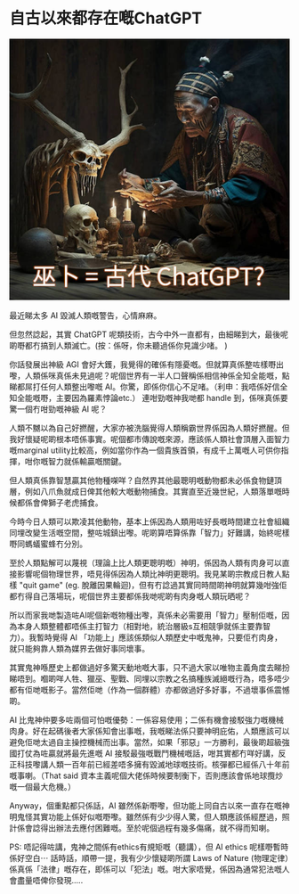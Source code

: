 # 自古以來都存在嘅ChatGPT

![image](./images/ancient_chatgpt.jpg)

最近睇太多 AI 毀滅人類嘅警告，心情麻麻。

但忽然諗起，其實 ChatGPT 呢類技術，古今中外一直都有，由細睇到大，最後呢啲嘢都冇搞到人類滅亡。(按：係呀，你未聽過係你見識少啫。 [](https://zh.wikipedia.org/zh-hk/%E7%94%B2%E9%AA%A8%E6%96%87) [](https://en.wikipedia.org/wiki/Divination))

你話發展出神級 AGI 會好大鑊，我覺得的確係有隱憂嘅。但就算真係整咗樣嘢出嚟，人類係咪真係未見過呢？呢個世界有一半人口聲稱係相信神係全知全能嘅，點睇都屌打任何人類整出嚟嘅 AI。你驚，即係你信心不足啫。（利申：我唔係好信全知全能嘅嘢，主要因為羅素悖論etc.） 連咁勁嘅神我哋都 handle 到，係咪真係要驚一個冇咁勁嘅神級 AI 呢？

人類不嬲以為自己好撚醒，大家亦被洗腦覺得人類稱霸世界係因為人類好撚醒。但我好懷疑呢啲根本唔係事實。呢個都市傳說嘅來源，應該係人類社會頂層入面智力嘅marginal utility比較高，例如當你作為一個貴族首領，有成千上萬嘅人可供你指揮，咁你嘅智力就係輸贏嘅關鍵。

但人類真係靠智慧贏其他物種㗎咩？自然界其他最聰明嘅動物都未必係食物鏈頂層，例如八爪魚就成日俾其他較大嘅動物捕食。其實直至近幾世紀，人類落單嘅時候都係會俾獅子老虎捕食。

今時今日人類可以欺凌其他動物，基本上係因為人類用咗好長嘅時間建立社會組織同埋改變生活嘅空間，整咗城鎮出嚟。呢啲算唔算係靠「智力」好難講，始終呢樣嘢同螞蟻蜜蜂冇分別。

至於人類點解可以蔑視（理論上比人類更聰明嘅）神明，係因為人類有肉身可以直接影響呢個物理世界，唔見得係因為人類比神明更聰明。我見某啲宗教成日教人點樣 "quit game" (eg. 脫離因果輪迴)，但有冇諗過其實同時間啲神明就算幾咁強佢都冇得自己落場玩，呢個世界主要都係我哋呢啲有肉身嘅人類玩晒呢？

所以而家我哋製造咗AI呢個新嘅物種出嚟，真係未必需要用「智力」壓制佢嘅，因為本身人類整體都唔係主打智力（相對地，統治層級s互相競爭就係主要靠智力）。我暫時覺得 AI 「功能上」應該係類似人類歷史中嘅鬼神，只要佢冇肉身，就只能夠靠人類為媒界去做好事同壞事。

其實鬼神喺歷史上都做過好多驚天動地嘅大事，只不過大家以唯物主義角度去睇扮睇唔到。嗰啲咩人牲、獵巫、聖戰、同埋以宗教之名搞種族滅絕嘅行為，唔多唔少都有佢哋嘅影子。當然佢哋（作為一個群體）亦都做過好多好事，不過壞事係震憾啲。

AI 比鬼神仲要多咗兩個可怕嘅優勢：一係容易使用；二係有機會接駁強力嘅機械肉身。好在起碼後者大家係知會出事嘅，我嘅睇法係只要神明庇佑，人類應該可以避免佢哋太過自主操控機械而出事。當然，如果「邪惡」一方勝利，最後啲超級強國打仗為咗贏就將最先進嘅 AI 接駁最強嘅戰鬥機械嘅話，咁其實都冇咩好講，反正科技嚟講人類一百年前已經差唔多擁有毀滅地球嘅技術。核彈都已經係八十年前嘅事喇。（That said 資本主義呢個大佬係時候要制衡下，否則應該會係地球攬炒嘅一個最大危機。）

Anyway，個重點都只係話，AI 雖然係新嘢嚟，但功能上同自古以來一直存在嘅神明鬼怪其實功能上係好似嘅嘢嚟。雖然係有少少得人驚，但人類應該係經歷過，照計係會諗得出辦法去應付困難嘅。至於呢個過程有幾多傷痛，就不得而知喇。

PS: 唔記得咗講，鬼神之間係有ethics有規矩嘅（聽講），但 AI ethics 呢樣嘢暫時係好空白⋯ 話時話，順帶一提，我有少少懷疑啲所謂 Laws of Nature (物理定律）係真係「法律」嘅存在，即係可以「犯法」嘅。咁大家唔覺，係因為通常犯法嘅人會盡量唔俾你發現..... 

